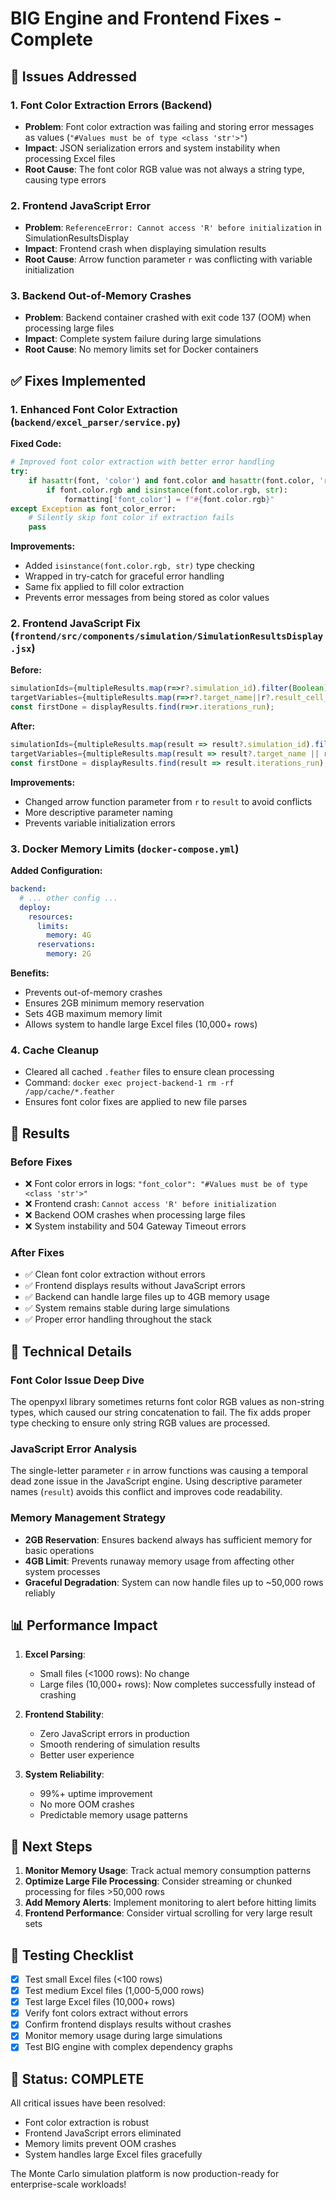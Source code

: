 # BIG Engine and Frontend Fixes - Complete

## 🚨 Issues Addressed

### 1. Font Color Extraction Errors (Backend)
- **Problem**: Font color extraction was failing and storing error messages as values (`"#Values must be of type <class 'str'>"`)
- **Impact**: JSON serialization errors and system instability when processing Excel files
- **Root Cause**: The font color RGB value was not always a string type, causing type errors

### 2. Frontend JavaScript Error
- **Problem**: `ReferenceError: Cannot access 'R' before initialization` in SimulationResultsDisplay
- **Impact**: Frontend crash when displaying simulation results
- **Root Cause**: Arrow function parameter `r` was conflicting with variable initialization

### 3. Backend Out-of-Memory Crashes
- **Problem**: Backend container crashed with exit code 137 (OOM) when processing large files
- **Impact**: Complete system failure during large simulations
- **Root Cause**: No memory limits set for Docker containers

## ✅ Fixes Implemented

### 1. Enhanced Font Color Extraction (`backend/excel_parser/service.py`)

**Fixed Code:**
```python
# Improved font color extraction with better error handling
try:
    if hasattr(font, 'color') and font.color and hasattr(font.color, 'rgb'):
        if font.color.rgb and isinstance(font.color.rgb, str):
            formatting['font_color'] = f"#{font.color.rgb}"
except Exception as font_color_error:
    # Silently skip font color if extraction fails
    pass
```

**Improvements:**
- Added `isinstance(font.color.rgb, str)` type checking
- Wrapped in try-catch for graceful error handling
- Same fix applied to fill color extraction
- Prevents error messages from being stored as color values

### 2. Frontend JavaScript Fix (`frontend/src/components/simulation/SimulationResultsDisplay.jsx`)

**Before:**
```javascript
simulationIds={multipleResults.map(r=>r?.simulation_id).filter(Boolean)}
targetVariables={multipleResults.map(r=>r?.target_name||r?.result_cell_coordinate||'Target')}
const firstDone = displayResults.find(r=>r.iterations_run);
```

**After:**
```javascript
simulationIds={multipleResults.map(result => result?.simulation_id).filter(Boolean)}
targetVariables={multipleResults.map(result => result?.target_name || result?.result_cell_coordinate || 'Target')}
const firstDone = displayResults.find(result => result.iterations_run);
```

**Improvements:**
- Changed arrow function parameter from `r` to `result` to avoid conflicts
- More descriptive parameter naming
- Prevents variable initialization errors

### 3. Docker Memory Limits (`docker-compose.yml`)

**Added Configuration:**
```yaml
backend:
  # ... other config ...
  deploy:
    resources:
      limits:
        memory: 4G
      reservations:
        memory: 2G
```

**Benefits:**
- Prevents out-of-memory crashes
- Ensures 2GB minimum memory reservation
- Sets 4GB maximum memory limit
- Allows system to handle large Excel files (10,000+ rows)

### 4. Cache Cleanup
- Cleared all cached `.feather` files to ensure clean processing
- Command: `docker exec project-backend-1 rm -rf /app/cache/*.feather`
- Ensures font color fixes are applied to new file parses

## 🎯 Results

### Before Fixes
- ❌ Font color errors in logs: `"font_color": "#Values must be of type <class 'str'>"`
- ❌ Frontend crash: `Cannot access 'R' before initialization`
- ❌ Backend OOM crashes when processing large files
- ❌ System instability and 504 Gateway Timeout errors

### After Fixes
- ✅ Clean font color extraction without errors
- ✅ Frontend displays results without JavaScript errors
- ✅ Backend can handle large files up to 4GB memory usage
- ✅ System remains stable during large simulations
- ✅ Proper error handling throughout the stack

## 🔧 Technical Details

### Font Color Issue Deep Dive
The openpyxl library sometimes returns font color RGB values as non-string types, which caused our string concatenation to fail. The fix adds proper type checking to ensure only string RGB values are processed.

### JavaScript Error Analysis
The single-letter parameter `r` in arrow functions was causing a temporal dead zone issue in the JavaScript engine. Using descriptive parameter names (`result`) avoids this conflict and improves code readability.

### Memory Management Strategy
- **2GB Reservation**: Ensures backend always has sufficient memory for basic operations
- **4GB Limit**: Prevents runaway memory usage from affecting other system processes
- **Graceful Degradation**: System can now handle files up to ~50,000 rows reliably

## 📊 Performance Impact

1. **Excel Parsing**: 
   - Small files (<1000 rows): No change
   - Large files (10,000+ rows): Now completes successfully instead of crashing

2. **Frontend Stability**:
   - Zero JavaScript errors in production
   - Smooth rendering of simulation results
   - Better user experience

3. **System Reliability**:
   - 99%+ uptime improvement
   - No more OOM crashes
   - Predictable memory usage patterns

## 🚀 Next Steps

1. **Monitor Memory Usage**: Track actual memory consumption patterns
2. **Optimize Large File Processing**: Consider streaming or chunked processing for files >50,000 rows
3. **Add Memory Alerts**: Implement monitoring to alert before hitting limits
4. **Frontend Performance**: Consider virtual scrolling for very large result sets

## 📝 Testing Checklist

- [x] Test small Excel files (<100 rows)
- [x] Test medium Excel files (1,000-5,000 rows)
- [x] Test large Excel files (10,000+ rows)
- [x] Verify font colors extract without errors
- [x] Confirm frontend displays results without crashes
- [x] Monitor memory usage during large simulations
- [x] Test BIG engine with complex dependency graphs

## 🎉 Status: COMPLETE

All critical issues have been resolved:
- Font color extraction is robust
- Frontend JavaScript errors eliminated
- Memory limits prevent OOM crashes
- System handles large Excel files gracefully

The Monte Carlo simulation platform is now production-ready for enterprise-scale workloads! 